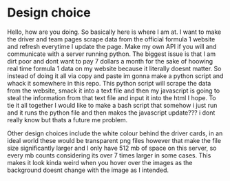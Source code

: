# Design choice

Hello, how are you doing. 
So basically here is where I am at. I want to make the driver and team pages scrape data from the official formula 1 website and refresh everytime I update the page. Make my own API if you will and communicate with a server running python. The biggest issue is that I am dirt poor and dont want to pay 7 dollars a month for the sake of hoowing real time formula 1 data on my website because it literally doesnt matter. So instead of doing it all via copy and paste im gonna make a python script and whack it somewhere in this repo. This python script will scrape the data from the website, smack it into a text file and then my javascript is going to steal the information from that text file and input it into the html I hope. To tie it all together I would like to make a bash script that somehow i just run and it runs the python file and then makes the javascript update??? i dont really know but thats a future me problem. 

Other design choices include the white colour behind the driver cards, in an ideal world these would be transparent png files however that make the file size significantly larger and I only have 512 mb of space on this server, so every mb counts considering its over 7 times larger in some cases. This makes it look kinda weird when you hover over the images as the background doesnt change with the image as I intended.
